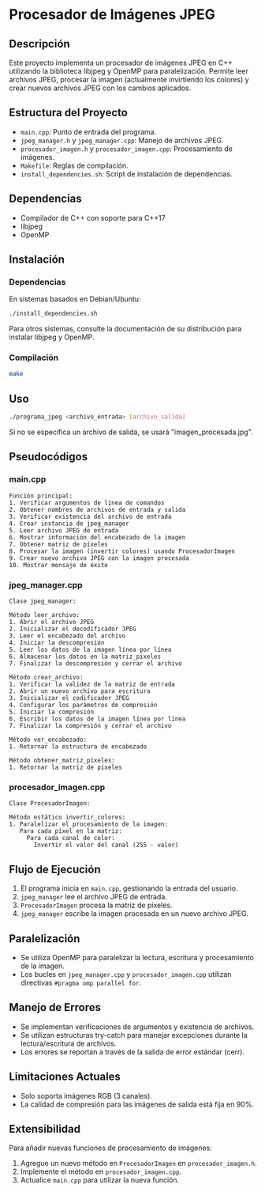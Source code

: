# Procesador de Imágenes JPEG

## Descripción
Este proyecto implementa un procesador de imágenes JPEG en C++ utilizando la biblioteca libjpeg y OpenMP para paralelización. Permite leer archivos JPEG, procesar la imagen (actualmente invirtiendo los colores) y crear nuevos archivos JPEG con los cambios aplicados.

## Estructura del Proyecto
- `main.cpp`: Punto de entrada del programa.
- `jpeg_manager.h` y `jpeg_manager.cpp`: Manejo de archivos JPEG.
- `procesador_imagen.h` y `procesador_imagen.cpp`: Procesamiento de imágenes.
- `Makefile`: Reglas de compilación.
- `install_dependencies.sh`: Script de instalación de dependencias.

## Dependencias
- Compilador de C++ con soporte para C++17
- libjpeg
- OpenMP

## Instalación

### Dependencias
En sistemas basados en Debian/Ubuntu:
```bash
./install_dependencies.sh
```

Para otros sistemas, consulte la documentación de su distribución para instalar libjpeg y OpenMP.

### Compilación
```bash
make
```

## Uso
```bash
./programa_jpeg <archivo_entrada> [archivo_salida]
```
Si no se especifica un archivo de salida, se usará "imagen_procesada.jpg".

## Pseudocódigos

### main.cpp
```
Función principal:
1. Verificar argumentos de línea de comandos
2. Obtener nombres de archivos de entrada y salida
3. Verificar existencia del archivo de entrada
4. Crear instancia de jpeg_manager
5. Leer archivo JPEG de entrada
6. Mostrar información del encabezado de la imagen
7. Obtener matriz de píxeles
8. Procesar la imagen (invertir colores) usando ProcesadorImagen
9. Crear nuevo archivo JPEG con la imagen procesada
10. Mostrar mensaje de éxito
```

### jpeg_manager.cpp
```
Clase jpeg_manager:

Método leer_archivo:
1. Abrir el archivo JPEG
2. Inicializar el decodificador JPEG
3. Leer el encabezado del archivo
4. Iniciar la descompresión
5. Leer los datos de la imagen línea por línea
6. Almacenar los datos en la matriz_pixeles
7. Finalizar la descompresión y cerrar el archivo

Método crear_archivo:
1. Verificar la validez de la matriz de entrada
2. Abrir un nuevo archivo para escritura
3. Inicializar el codificador JPEG
4. Configurar los parámetros de compresión
5. Iniciar la compresión
6. Escribir los datos de la imagen línea por línea
7. Finalizar la compresión y cerrar el archivo

Método ver_encabezado:
1. Retornar la estructura de encabezado

Método obtener_matriz_pixeles:
1. Retornar la matriz de píxeles
```

### procesador_imagen.cpp
```
Clase ProcesadorImagen:

Método estático invertir_colores:
1. Paralelizar el procesamiento de la imagen:
   Para cada píxel en la matriz:
     Para cada canal de color:
       Invertir el valor del canal (255 - valor)
```

## Flujo de Ejecución
1. El programa inicia en `main.cpp`, gestionando la entrada del usuario.
2. `jpeg_manager` lee el archivo JPEG de entrada.
3. `ProcesadorImagen` procesa la matriz de píxeles.
4. `jpeg_manager` escribe la imagen procesada en un nuevo archivo JPEG.

## Paralelización
- Se utiliza OpenMP para paralelizar la lectura, escritura y procesamiento de la imagen.
- Los bucles en `jpeg_manager.cpp` y `procesador_imagen.cpp` utilizan directivas `#pragma omp parallel for`.

## Manejo de Errores
- Se implementan verificaciones de argumentos y existencia de archivos.
- Se utilizan estructuras try-catch para manejar excepciones durante la lectura/escritura de archivos.
- Los errores se reportan a través de la salida de error estándar (cerr).

## Limitaciones Actuales
- Solo soporta imágenes RGB (3 canales).
- La calidad de compresión para las imágenes de salida está fija en 90%.

## Extensibilidad
Para añadir nuevas funciones de procesamiento de imágenes:
1. Agregue un nuevo método en `ProcesadorImagen` en `procesador_imagen.h`.
2. Implemente el método en `procesador_imagen.cpp`.
3. Actualice `main.cpp` para utilizar la nueva función.
